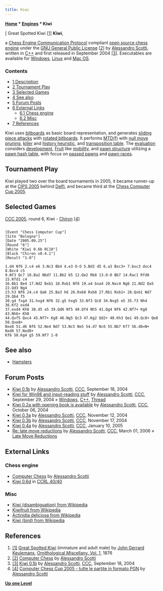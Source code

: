 ```yaml
---
title: Kiwi
---
```

**[Home](Home "Home") \* [Engines](Engines "Engines") \* Kiwi**



[ Great Spotted Kiwi <a id="cite-note-1" href="#cite-ref-1">[1]</a>
**Kiwi**,  

a [Chess Engine Communication Protocol](Chess_Engine_Communication_Protocol "Chess Engine Communication Protocol") compliant [open source chess engine](Category:Open_Source "Category:Open Source") under the [GNU General Public License](Free_Software_Foundation#GPL "Free Software Foundation") <a id="cite-note-2" href="#cite-ref-2">[2]</a> by [Alessandro Scotti](Alessandro_Scotti "Alessandro Scotti"), written in [C++](Cpp "Cpp") and first released in September 2004 <a id="cite-note-3" href="#cite-ref-3">[3]</a>.
Executables are available for [Windows](Windows "Windows"), [Linux](Linux "Linux") and [Mac OS](Mac_OS "Mac OS"). 



### Contents


* [1 Description](#description)
* [2 Tournament Play](#tournament-play)
* [3 Selected Games](#selected-games)
* [4 See also](#see-also)
* [5 Forum Posts](#forum-posts)
* [6 External Links](#external-links)
	+ [6.1 Chess engine](#chess-engine)
	+ [6.2 Misc](#misc)
* [7 References](#references)






Kiwi uses [bitboards](Bitboards "Bitboards") as basic board representation, and generates [sliding piece attacks](Sliding_Piece_Attacks "Sliding Piece Attacks") with [rotated bitboards](Rotated_Bitboards "Rotated Bitboards"). 
It performs [MTD(f)](MTD(f) "MTD(f)") with [null move pruning](Null_Move_Pruning "Null Move Pruning"), [killer](Killer_Heuristic "Killer Heuristic") and [history heuristic](History_Heuristic "History Heuristic"), and [transposition table](Transposition_Table "Transposition Table"). 
The [evaluation](Evaluation "Evaluation") considers [development](Development "Development"), [Fruit](Fruit "Fruit") like [mobility](Mobility "Mobility"), and [pawn structure](Pawn_Structure "Pawn Structure") utilizing a [pawn hash table](Pawn_Hash_Table "Pawn Hash Table"), 
with focus on [passed pawns](Passed_Pawn "Passed Pawn") and [pawn races](Pawn_Race "Pawn Race"). 



## Tournament Play


Kiwi played two over the board tournaments in 2005, it became runner-up at the [CIPS 2005](CIPS_2005 "CIPS 2005") behind [Delfi](Delfi "Delfi"), and became third at the [Chess Computer Cup 2005](CCC_2005 "CCC 2005"). 



## Selected Games


[CCC 2005](CCC_2005 "CCC 2005"), round 6, Kiwi - [Chiron](Chiron "Chiron") <a id="cite-note-4" href="#cite-ref-4">[4]</a>




```

[Event "Chess Computer Cup"]
[Site "Bologna"]
[Date "2005.09.25"]
[Round "6"]
[White "Kiwi 0.6b RC10"]
[Black "Chiron v0.4.1"]
[Result "1-0"]

1.d4 Nf6 2.c4 e6 3.Nc3 Bb4 4.e3 O-O 5.Bd3 d5 6.a3 Bxc3+ 7.bxc3 dxc4 8.Bxc4 c5 
9.Nf3 Qc7 10.Ba2 Nbd7 11.Bb2 b5 12.Qe2 Rb8 13.O-O Bb7 14.Rac1 Rfd8 15.Rfd1 c4 
16.Bb1 Be4 17.Nd2 Bxb1 18.Rxb1 Nf8 19.a4 bxa4 20.Nxc4 Ng6 21.Nd2 Qa5 22.Qd3 Ng4
23.h3 Nf6 24.c4 Qa6 25.Ba3 h6 26.Rxb8 Rxb8 27.Rb1 Rxb1+ 28.Qxb1 Nd7 29.Qb4 f5 
30.g4 fxg4 31.hxg4 Nf6 32.g5 hxg5 33.Nf3 Qc8 34.Nxg5 e5 35.f3 Nh4 36.Kf2 exd4 
37.exd4 Kh8 38.d5 a5 39.Qd6 Nf5 40.Qf4 Nh5 41.Qg4 Nf6 42.Nf7+ Kg8 43.Nh6+ Kh8 
44.Qxf5 Qxc4 45.Nf7+ Kg8 46.Ng5 Qc3 47.Kg2 Qd2+ 48.Kh3 Qe1 49.Qc8+ Qe8 50.Qxe8+ 
Nxe8 51.d6 Nf6 52.Ne4 Nd7 53.Nc5 Ne5 54.d7 Nc6 55.Nb7 Kf7 56.d8=N+ Nxd8 57.Nxd8+
Kf6 58.Kg4 g5 59.Nf7 1-0

```

## See also


* [Hamsters](Hamsters "Hamsters")


## Forum Posts


* [Kiwi 0.1b](https://www.stmintz.com/ccc/index.php?id=388169) by [Alessandro Scotti](Alessandro_Scotti "Alessandro Scotti"), [CCC](CCC "CCC"), September 18, 2004
* [Kiwi for Win98 and input-reading stuff](https://www.stmintz.com/ccc/index.php?id=389667) by [Alessandro Scotti](Alessandro_Scotti "Alessandro Scotti"), [CCC](CCC "CCC"), September 29, 2004 » [Windows](Windows "Windows"), [C++](Cpp "Cpp"), [Thread](Thread "Thread")
* [Kiwi 0.2a with opening book is available](https://www.stmintz.com/ccc/index.php?id=390538) by [Alessandro Scotti](Alessandro_Scotti "Alessandro Scotti"), [CCC](CCC "CCC"), October 06, 2004
* [Kiwi 0.3a](https://www.stmintz.com/ccc/index.php?id=395777) by [Alessandro Scotti](Alessandro_Scotti "Alessandro Scotti"), [CCC](CCC "CCC"), November 12, 2004
* [Kiwi 0.3b](https://www.stmintz.com/ccc/index.php?id=396442) by [Alessandro Scotti](Alessandro_Scotti "Alessandro Scotti"), [CCC](CCC "CCC"), November 17, 2004
* [Kiwi 0.4a](https://www.stmintz.com/ccc/index.php?id=404868) by [Alessandro Scotti](Alessandro_Scotti "Alessandro Scotti"), [CCC](CCC "CCC"), January 10, 2005
* [Re: late move reductions](https://www.stmintz.com/ccc/index.php?id=490712) by [Alessandro Scotti](Alessandro_Scotti "Alessandro Scotti"), [CCC](CCC "CCC"), March 01, 2006 » [Late Move Reductions](Late_Move_Reductions "Late Move Reductions")


## External Links


### Chess engine


* [Computer Chess](https://walkofmind.com/programming/chess/chess.htm) by [Alessandro Scotti](Alessandro_Scotti "Alessandro Scotti")
* [Kiwi 0.6d](http://ccrl.chessdom.com/ccrl/4040/cgi/engine_details.cgi?print=Details&each_game=1&eng=Kiwi%200.6d%2032-bit#Kiwi_0_6d_32-bit) in [CCRL 40/40](CCRL "CCRL")


### Misc


* [Kiwi (disambiguation) from Wikipedia](https://en.wikipedia.org/wiki/Kiwi_%28disambiguation%29)
* [Kiwifruit from Wikipedia](https://en.wikipedia.org/wiki/Kiwifruit)
* [Actinidia deliciosa from Wikipedia](https://en.wikipedia.org/wiki/Actinidia_deliciosa)
* [Kiwi (bird) from Wikipedia](https://en.wikipedia.org/wiki/Kiwi)


## References


1. <a id="cite-ref-1" href="#cite-note-1">[1]</a> [Great Spotted Kiwi](https://en.wikipedia.org/wiki/Great_spotted_kiwi) (immature and adult male) by [John Gerrard Keulemans](https://en.wikipedia.org/wiki/John_Gerrard_Keulemans), [Ornithological Miscellany. Vol. 1](https://archive.org/stream/ornithologicalmi01rowl#page/n42/mode/1up), 1876
2. <a id="cite-ref-2" href="#cite-note-2">[2]</a> [Computer Chess](https://walkofmind.com/programming/chess/chess.htm) by [Alessandro Scotti](Alessandro_Scotti "Alessandro Scotti")
3. <a id="cite-ref-3" href="#cite-note-3">[3]</a> [Kiwi 0.1b](https://www.stmintz.com/ccc/index.php?id=388169) by [Alessandro Scotti](Alessandro_Scotti "Alessandro Scotti"), [CCC](CCC "CCC"), September 18, 2004
4. <a id="cite-ref-4" href="#cite-note-4">[4]</a> [Computer Chess Cup 2005 - tutte le partite in formato PGN](https://walkofmind.com/programming/chess/ccc2005.htm) by [Alessandro Scotti](Alessandro_Scotti "Alessandro Scotti")

**[Up one Level](Engines "Engines")**







 
